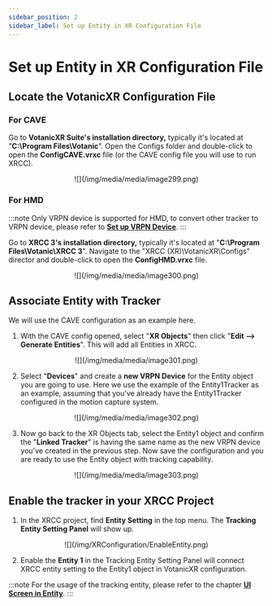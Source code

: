 ```yaml
---
sidebar_position: 2
sidebar_label: Set up Entity in XR Configuration File
---
```


# Set up Entity in XR Configuration File

## Locate the VotanicXR Configuration File

### For CAVE

Go to **VotanicXR Suite's installation directory,** typically it's located at "**C:\\Program Files\\Votanic**". Open the Configs folder and double-click to open the **ConfigCAVE.vrxc** file (or the CAVE config file you will use to run XRCC).

<center>![](/img/media/media/image299.png)</center>

### For HMD 

:::note
Only VRPN device is supported for HMD, to convert other tracker to VRPN device, please refer to [**Set up VRPN Device**](/docs/PCMode/AppendixB/SetupVRPNDevice.md).
:::

Go to **XRCC 3's installation directory,** typically it's located at "**C:\\Program Files\\Votanic\\XRCC 3**". Navigate to the "XRCC (XR)\\VotanicXR\\Configs" director and double-click to open the **ConfigHMD.vrxc** file.

<center>![](/img/media/media/image300.png)</center>

## Associate Entity with Tracker

We will use the CAVE configuration as an example here.

1.  With the CAVE config opened, select \"**XR Objects**\" then click \"**Edit \--\> Generate Entities**\". This will add all Entities in XRCC.

<center>![](/img/media/media/image301.png)</center>

2.  Select \"**Devices**\" and create a **new VRPN Device** for the Entity object you are going to use. Here we use the example of the Entity1Tracker as an example, assuming that you've already have the Entity1Tracker configured in the motion capture system.

<center>![](/img/media/media/image302.png)</center>

3.  Now go back to the XR Objects tab, select the Entity1 object and confirm the "**Linked Tracker**" is having the same name as the new VRPN device you've created in the previous step. Now save the configuration and you are ready to use the Entity object with tracking capability.

<center>![](/img/media/media/image303.png)</center>

## Enable the tracker in your XRCC Project

1.  In the XRCC project, find **Entity Setting** in the top menu. The **Tracking Entity Setting Panel** will show up.

<center>![](/img/XRConfiguration/EnableEntity.png)</center>

2.  Enable the **Entity 1** in the Tracking Entity Setting Panel will connect XRCC entity setting to the Entity1 object in VotanicXR configuration.

:::note
For the usage of the tracking entity, please refer to the chapter [**UI Screen in Entity**](/docs/PCMode/SceneCreation/UISceneInEntity.md).
:::